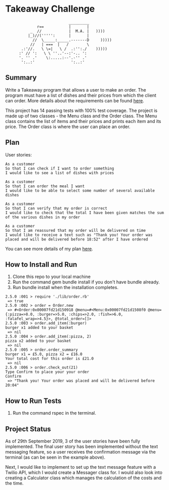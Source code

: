 Takeaway Challenge
==================
```
                            _________
              r==           |       |
           _  //            |  M.A. |   ))))
          |_)//(''''':      |       |
            //  \_____:_____.-------D     )))))
           //   | ===  |   /        \
       .:'//.   \ \=|   \ /  .:'':./    )))))
      :' // ':   \ \ ''..'--:'-.. ':
      '. '' .'    \:.....:--'.-'' .'
       ':..:'                ':..:'

 ```
Summary
-------
Write a Takeaway program that allows a user to make an order. The program must have a list of dishes and their prices from which the client can order. More details about the requirements can be found [here](https://github.com/makersacademy/takeaway-challenge). 

This project has 14 passing tests with 100% test coverage. The project is made up of two classes - the Menu class and the Order class. The Menu class contains the list of items and their prices and prints each item and its price. The Order class is where the user can place an order. 

Plan
-------
User stories: 
```
As a customer
So that I can check if I want to order something
I would like to see a list of dishes with prices

As a customer
So that I can order the meal I want
I would like to be able to select some number of several available dishes

As a customer
So that I can verify that my order is correct
I would like to check that the total I have been given matches the sum of the various dishes in my order

As a customer
So that I am reassured that my order will be delivered on time
I would like to receive a text such as "Thank you! Your order was placed and will be delivered before 18:52" after I have ordered
```
You can see more details of my plan [here](https://github.com/jessmar94/takeaway-challenge/blob/master/plan.md). 

How to Install and Run
-----------------------
1. Clone this repo to your local machine
2. Run the command gem bundle install if you don't have bundle already.
3. Run bundle install when the installation completes.
```
2.5.0 :001 > require './lib/order.rb'
 => true
2.5.0 :002 > order = Order.new
 => #<Order:0x00007fd21d150918 @menu=#<Menu:0x00007fd21d1508f0 @menu={:pizza=>8.0, :burger=>5.0, :chips=>2.0, :fish=>6.0, :falafel_wrap=>4.5}>, @total_order=[]>
2.5.0 :003 > order.add_item(:burger)
burger x1 added to your basket
 => nil
2.5.0 :004 > order.add_item(:pizza, 2)
pizza x2 added to your basket
 => nil
2.5.0 :005 > order.order_summary
burger x1 = £5.0, pizza x2 = £16.0
Your total cost for this order is £21.0
 => nil
2.5.0 :006 > order.check_out(21)
Type Confirm to place your your order
Confirm
 => "Thank you! Your order was placed and will be delivered before 20:04"
```

How to Run Tests 
----------------
1. Run the command rspec in the terminal.

Project Status 
----------------
As of 29th September 2019, 3 of the user stories have been fully implemented. The final user story has been implemented without the text messaging feature, so a user receives the confirmation message via the terminal (as can be seen in the example above). 

Next, I would like to implement to set up the text message feature with a Twilio API, which I would create a Messager class for. I would also look into creating a Calculator class which manages the calculation of the costs and the time. 

